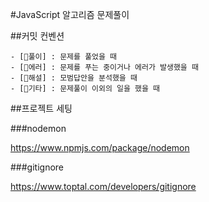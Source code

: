 #JavaScript 알고리즘 문제풀이

##커밋 컨벤션

```
- [💯풀이] : 문제를 풀었을 때
- [👾에러] : 문제를 푸는 중이거나 에러가 발생했을 때
- [🥇해설] : 모범답안을 분석했을 때
- [🎸기타] : 문제풀이 이외의 일을 했을 때
```

##프로젝트 세팅

###nodemon

https://www.npmjs.com/package/nodemon

###gitignore

https://www.toptal.com/developers/gitignore

